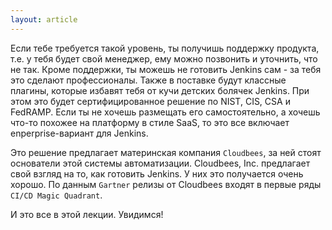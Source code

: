 ```yaml
---
layout: article
--- 
```

Если тебе требуется такой уровень, ты получишь поддержку продукта, т.е. у тебя будет свой менеджер, ему можно позвонить и уточнить, что не так. Кроме поддержки, ты можешь не готовить Jenkins сам - за тебя это сделают профессионалы. Также в поставке будут классные плагины, которые избавят тебя от кучи детских болячек Jenkins. При этом это будет сертифицированное решение по NIST, CIS, CSA и FedRAMP. Если ты не хочешь размещать его самостоятельно, а хочешь что-то похожее на платформу в стиле SaaS, то это все включает enperprise-вариант для Jenkins.

Это решение предлагает материнская компания `Сloudbees`, за ней стоят основатели этой системы автоматизации. Сloudbees, Inc. предлагает свой взгляд на то, как готовить Jenkins. У них это получается очень хорошо. По данным `Gartner` релизы от Cloudbees входят в первые ряды `CI/CD Magic Quadrant`.

И это все в этой лекции. Увидимся!
